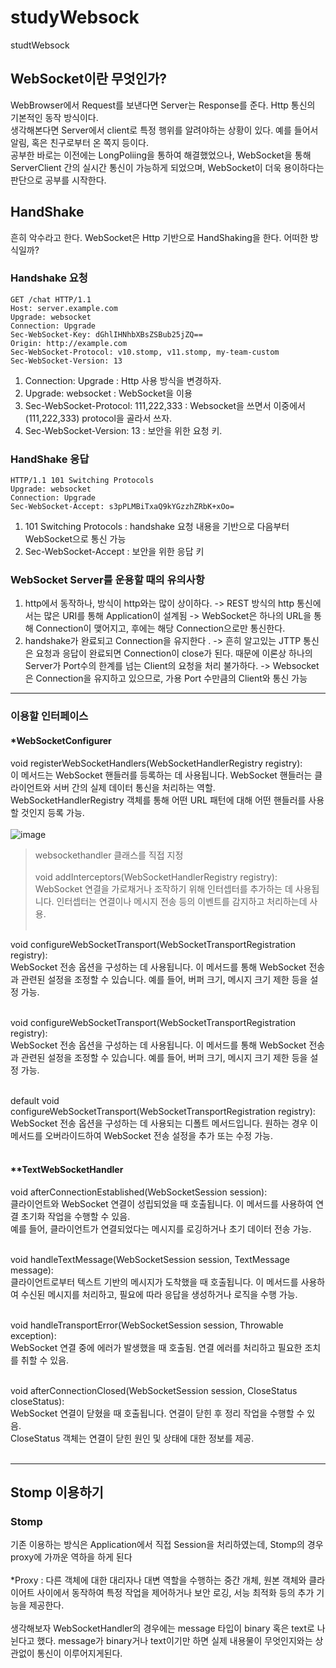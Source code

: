 # studyWebsock
studtWebsock


## WebSocket이란 무엇인가?
WebBrowser에서 Request를 보낸다면 Server는 Response를 준다. Http 통신의 기본적인 동작 방식이다.<br>
생각해본다면 Server에서 client로 특정 행위를 알려야하는 상황이 있다. 예를 들어서 알림, 혹은 친구로부터 온 쪽지 등이다.<br>
공부한 바로는 이전에는 LongPoliing을 통하여 해결했었으나, WebSocket을 통해 ServerClient 간의 실시간 통신이 가능하게 되었으며, WebSocket이 더욱 용이하다는 판단으로 공부를 시작한다.

## HandShake
흔히 악수라고 한다.
WebSocket은 Http 기반으로 HandShaking을 한다. 어떠한 방식일까?

### Handshake 요청
```
GET /chat HTTP/1.1
Host: server.example.com
Upgrade: websocket
Connection: Upgrade
Sec-WebSocket-Key: dGhlIHNhbXBsZSBub25jZQ==
Origin: http://example.com
Sec-WebSocket-Protocol: v10.stomp, v11.stomp, my-team-custom
Sec-WebSocket-Version: 13
```
1) Connection: Upgrade : Http 사용 방식을 변경하자.
2) Upgrade: websocket : WebSocket을 이용
3) Sec-WebSocket-Protocol: 111,222,333 : Websocket을 쓰면서 이중에서(111,222,333) protocol을 골라서 쓰자.
4) Sec-WebSocket-Version: 13 : 보안을 위한 요청 키.

### HandShake 응답
   
```
HTTP/1.1 101 Switching Protocols
Upgrade: websocket
Connection: Upgrade
Sec-WebSocket-Accept: s3pPLMBiTxaQ9kYGzzhZRbK+xOo=
```
1) 101 Switching Protocols : handshake 요청 내용을 기반으로 다음부터 WebSocket으로 통신 가능
2) Sec-WebSocket-Accept : 보안을 위한 응답 키 


### WebSocket Server를 운용할 때의 유의사항
1) http에서 동작하나, 방식이 http와는 많이 상이하다.
   -> REST 방식의 http 통신에서는 많은 URI를 통해 Application이 설계됨
   -> WebSocket은 하나의 URL을 통해 Connection이 맺어지고, 후에는 해당 Connection으로만 통신한다.  
2) handshake가 완료되고 Connection을 유지한다 .
   ->  흔히 알고있는 JTTP 통신은 요청과 응답이 완료되면 Connection이 close가 된다. 때문에 이론상 하나의 Server가 Port수의 한계를 넘는 Client의 요청을 처리 불가하다.
   -> Websocket은 Connection을 유지하고 있으므로, 가용 Port 수만큼의 Client와 통신 가능
---

### 이용할 인터페이스
#### *WebSocketConfigurer 

   void registerWebSocketHandlers(WebSocketHandlerRegistry registry):<br>
이 메서드는 WebSocket 핸들러를 등록하는 데 사용됩니다. WebSocket 핸들러는 클라이언트와 서버 간의 실제 데이터 통신을 처리하는 역할.<br>
WebSocketHandlerRegistry 객체를 통해 어떤 URL 패턴에 대해 어떤 핸들러를 사용할 것인지 등록 가능.<br><br>
![image](https://github.com/HyungjuLee95/studyWebsock/assets/111270174/de390110-c3ac-4fc7-8dda-99f79f8a08c0)
> websockethandler 클래스를 직접 지정 <br> <br>
void addInterceptors(WebSocketHandlerRegistry registry):<br>
WebSocket 연결을 가로채거나 조작하기 위해 인터셉터를 추가하는 데 사용됩니다. 인터셉터는 연결이나 메시지 전송 등의 이벤트를 감지하고 처리하는데 사용.<br><br>

void configureWebSocketTransport(WebSocketTransportRegistration registry):<br>
WebSocket 전송 옵션을 구성하는 데 사용됩니다. 이 메서드를 통해 WebSocket 전송과 관련된 설정을 조정할 수 있습니다. 예를 들어, 버퍼 크기, 메시지 크기 제한 등을 설정 가능.<br><br>

void configureWebSocketTransport(WebSocketTransportRegistration registry):<br>
WebSocket 전송 옵션을 구성하는 데 사용됩니다. 이 메서드를 통해 WebSocket 전송과 관련된 설정을 조정할 수 있습니다. 예를 들어, 버퍼 크기, 메시지 크기 제한 등을 설정 가능.<br><br>

default void configureWebSocketTransport(WebSocketTransportRegistration registry):<br>
WebSocket 전송 옵션을 구성하는 데 사용되는 디폴트 메서드입니다. 원하는 경우 이 메서드를 오버라이드하여 WebSocket 전송 설정을 추가 또는 수정 가능.<br><br>


#### **TextWebSocketHandler  
void afterConnectionEstablished(WebSocketSession session):<br>
클라이언트와 WebSocket 연결이 성립되었을 때 호출됩니다. 이 메서드를 사용하여 연결 초기화 작업을 수행할 수 있음.<br>
예를 들어, 클라이언트가 연결되었다는 메시지를 로깅하거나 초기 데이터 전송 가능.<br><br>

void handleTextMessage(WebSocketSession session, TextMessage message):<br>
클라이언트로부터 텍스트 기반의 메시지가 도착했을 때 호출됩니다. 이 메서드를 사용하여 수신된 메시지를 처리하고, 필요에 따라 응답을 생성하거나 로직을 수행 가능.<br><br>

void handleTransportError(WebSocketSession session, Throwable exception):<br>
WebSocket 연결 중에 에러가 발생했을 때 호출됨. 연결 에러를 처리하고 필요한 조치를 취할 수 있음.<br><br>

void afterConnectionClosed(WebSocketSession session, CloseStatus closeStatus):<br>
WebSocket 연결이 닫혔을 때 호출됩니다. 연결이 닫힌 후 정리 작업을 수행할 수 있음. <br>
CloseStatus 객체는 연결이 닫힌 원인 및 상태에 대한 정보를 제공.<br><br>

---

## Stomp 이용하기
### Stomp
기존 이용하는 방식은 Application에서 직접 Session을 처리하였는데, Stomp의 경우 proxy에 가까운 역하을 하게 된다<br><br>
*Proxy : 다른 객체에 대한 대리자나 대변 역할을 수행하는 중간 개체, 원본 객체와 클라이어트 사이에서 동작하여 특정 작업을 제어하거나 보안 로깅, 서능 최적화 등의 추가 기능을 제공한다.<br><br>
생각해보자 WebSocketHandler의 경우에는 message 타입이 binary 혹은 text로 나뉜다고 했다. message가 binary거나 text이기만 하면 실제 내용물이 무엇인지와는 상관없이 통신이 이루어지게된다.<br>
